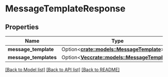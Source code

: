 # MessageTemplateResponse

## Properties

Name | Type | Description | Notes
------------ | ------------- | ------------- | -------------
**message_template** | Option<[**crate::models::MessageTemplate**](MessageTemplate.md)> |  | [optional]
**message_templates** | Option<[**Vec<crate::models::MessageTemplate>**](MessageTemplate.md)> |  | [optional]

[[Back to Model list]](../README.md#documentation-for-models) [[Back to API list]](../README.md#documentation-for-api-endpoints) [[Back to README]](../README.md)


